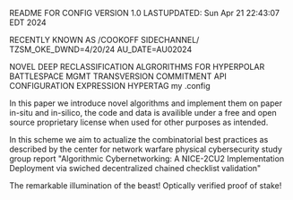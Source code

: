 README FOR CONFIG
VERSION 1.0
LASTUPDATED: Sun Apr 21 22:43:07 EDT 2024

RECENTLY KNOWN AS /COOKOFF SIDECHANNEL/
TZSM_OKE_DWND=4/20/24
AU_DATE=AU02024

NOVEL DEEP RECLASSIFICATION ALGRORITHMS FOR HYPERPOLAR BATTLESPACE MGMT
TRANSVERSION COMMITMENT API CONFIGURATION EXPRESSION HYPERTAG my .config

In this paper we introduce novel algorithms and implement them on paper 
in-situ and in-silico, the code and data is availible under a free and
open source proprietary license when used for other purposes as intended.

In this scheme we aim to actualize the combinatorial best practices as
described by the center for network warfare physical cybersecurity study
group report "Algorithmic Cybernetworking: A NICE-2CU2 Implementation
Deployment via swiched decentralized chained checklist validation"

The remarkable illumination of the beast! Optically verified proof of stake!
